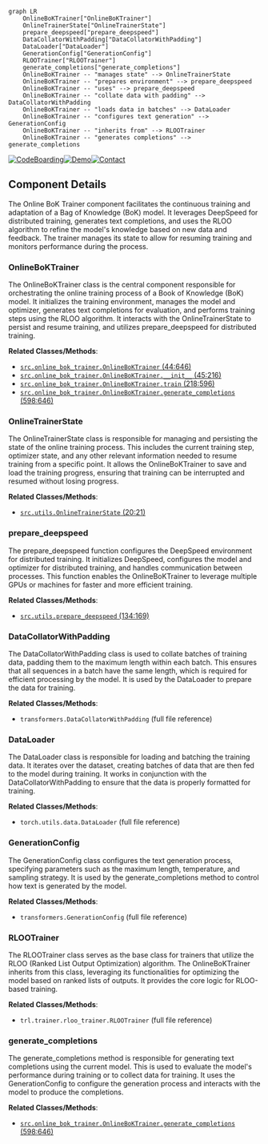 ```mermaid
graph LR
    OnlineBoKTrainer["OnlineBoKTrainer"]
    OnlineTrainerState["OnlineTrainerState"]
    prepare_deepspeed["prepare_deepspeed"]
    DataCollatorWithPadding["DataCollatorWithPadding"]
    DataLoader["DataLoader"]
    GenerationConfig["GenerationConfig"]
    RLOOTrainer["RLOOTrainer"]
    generate_completions["generate_completions"]
    OnlineBoKTrainer -- "manages state" --> OnlineTrainerState
    OnlineBoKTrainer -- "prepares environment" --> prepare_deepspeed
    OnlineBoKTrainer -- "uses" --> prepare_deepspeed
    OnlineBoKTrainer -- "collate data with padding" --> DataCollatorWithPadding
    OnlineBoKTrainer -- "loads data in batches" --> DataLoader
    OnlineBoKTrainer -- "configures text generation" --> GenerationConfig
    OnlineBoKTrainer -- "inherits from" --> RLOOTrainer
    OnlineBoKTrainer -- "generates completions" --> generate_completions
```
[![CodeBoarding](https://img.shields.io/badge/Generated%20by-CodeBoarding-9cf?style=flat-square)](https://github.com/CodeBoarding/CodeBoarding)[![Demo](https://img.shields.io/badge/Try%20our-Demo-blue?style=flat-square)](https://www.codeboarding.org/demo)[![Contact](https://img.shields.io/badge/Contact%20us%20-%20codeboarding@gmail.com-lightgrey?style=flat-square)](mailto:codeboarding@gmail.com)

## Component Details

The Online BoK Trainer component facilitates the continuous training and adaptation of a Bag of Knowledge (BoK) model. It leverages DeepSpeed for distributed training, generates text completions, and uses the RLOO algorithm to refine the model's knowledge based on new data and feedback. The trainer manages its state to allow for resuming training and monitors performance during the process.

### OnlineBoKTrainer
The OnlineBoKTrainer class is the central component responsible for orchestrating the online training process of a Book of Knowledge (BoK) model. It initializes the training environment, manages the model and optimizer, generates text completions for evaluation, and performs training steps using the RLOO algorithm. It interacts with the OnlineTrainerState to persist and resume training, and utilizes prepare_deepspeed for distributed training.


**Related Classes/Methods**:

- <a href="https://github.com/mnoukhov/async_rlhf/blob/master/src/online_bok_trainer.py#L44-L646" target="_blank" rel="noopener noreferrer">`src.online_bok_trainer.OnlineBoKTrainer` (44:646)</a>
- <a href="https://github.com/mnoukhov/async_rlhf/blob/master/src/online_bok_trainer.py#L45-L216" target="_blank" rel="noopener noreferrer">`src.online_bok_trainer.OnlineBoKTrainer.__init__` (45:216)</a>
- <a href="https://github.com/mnoukhov/async_rlhf/blob/master/src/online_bok_trainer.py#L218-L596" target="_blank" rel="noopener noreferrer">`src.online_bok_trainer.OnlineBoKTrainer.train` (218:596)</a>
- <a href="https://github.com/mnoukhov/async_rlhf/blob/master/src/online_bok_trainer.py#L598-L646" target="_blank" rel="noopener noreferrer">`src.online_bok_trainer.OnlineBoKTrainer.generate_completions` (598:646)</a>


### OnlineTrainerState
The OnlineTrainerState class is responsible for managing and persisting the state of the online training process. This includes the current training step, optimizer state, and any other relevant information needed to resume training from a specific point. It allows the OnlineBoKTrainer to save and load the training progress, ensuring that training can be interrupted and resumed without losing progress.


**Related Classes/Methods**:

- <a href="https://github.com/mnoukhov/async_rlhf/blob/master/src/utils.py#L20-L21" target="_blank" rel="noopener noreferrer">`src.utils.OnlineTrainerState` (20:21)</a>


### prepare_deepspeed
The prepare_deepspeed function configures the DeepSpeed environment for distributed training. It initializes DeepSpeed, configures the model and optimizer for distributed training, and handles communication between processes. This function enables the OnlineBoKTrainer to leverage multiple GPUs or machines for faster and more efficient training.


**Related Classes/Methods**:

- <a href="https://github.com/mnoukhov/async_rlhf/blob/master/src/utils.py#L134-L169" target="_blank" rel="noopener noreferrer">`src.utils.prepare_deepspeed` (134:169)</a>


### DataCollatorWithPadding
The DataCollatorWithPadding class is used to collate batches of training data, padding them to the maximum length within each batch. This ensures that all sequences in a batch have the same length, which is required for efficient processing by the model. It is used by the DataLoader to prepare the data for training.


**Related Classes/Methods**:

- `transformers.DataCollatorWithPadding` (full file reference)


### DataLoader
The DataLoader class is responsible for loading and batching the training data. It iterates over the dataset, creating batches of data that are then fed to the model during training. It works in conjunction with the DataCollatorWithPadding to ensure that the data is properly formatted for training.


**Related Classes/Methods**:

- `torch.utils.data.DataLoader` (full file reference)


### GenerationConfig
The GenerationConfig class configures the text generation process, specifying parameters such as the maximum length, temperature, and sampling strategy. It is used by the generate_completions method to control how text is generated by the model.


**Related Classes/Methods**:

- `transformers.GenerationConfig` (full file reference)


### RLOOTrainer
The RLOOTrainer class serves as the base class for trainers that utilize the RLOO (Ranked List Output Optimization) algorithm. The OnlineBoKTrainer inherits from this class, leveraging its functionalities for optimizing the model based on ranked lists of outputs. It provides the core logic for RLOO-based training.


**Related Classes/Methods**:

- `trl.trainer.rloo_trainer.RLOOTrainer` (full file reference)


### generate_completions
The generate_completions method is responsible for generating text completions using the current model. This is used to evaluate the model's performance during training or to collect data for training. It uses the GenerationConfig to configure the generation process and interacts with the model to produce the completions.


**Related Classes/Methods**:

- <a href="https://github.com/mnoukhov/async_rlhf/blob/master/src/online_bok_trainer.py#L598-L646" target="_blank" rel="noopener noreferrer">`src.online_bok_trainer.OnlineBoKTrainer.generate_completions` (598:646)</a>